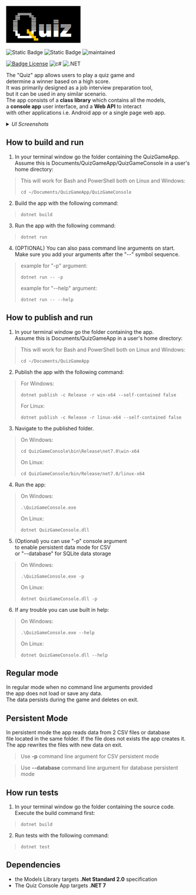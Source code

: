 <img src="favicon.png" alt="welcome.png" height="100px"/>

![Static Badge](https://img.shields.io/badge/dotnet-stanatd%202.0-blue) ![Static Badge](https://img.shields.io/badge/platform-Linux%20%2F%20Windows%20%2F%20MacOS-green) <img src="https://img.shields.io/badge/Maintained%3F-yes-green.svg" alt="maintained" height="20px">

[![Badge License]][License] <img src="https://img.shields.io/badge/C%23-239120?style=for-the-badge&logo=c-sharp&logoColor=white" alt="c#" height="28px"> <img src="https://img.shields.io/badge/.NET-5C2D91?style=for-the-badge&logo=.net&logoColor=white" alt=".NET" height="28px"> 


<!----------------------------------{ Licenses }------------------------------->

[License]: https://en.wikipedia.org/wiki/MIT_License


<!----------------------------------{ Badges }--------------------------------->

[Badge License]: https://img.shields.io/badge/License-MIT-yellow.svg?style=for-the-badge


The "Quiz" app allows users to play a quiz game and\
determine a winner based on a high score.\
It was primarily designed as a job interview preparation tool,\
but it can be used in any similar scenario.\
The app consists of a **class library** which contains all the models,\
a **console app** user interface, and a **Web API** to interact\
with other applications i.e. Android app or a single page web app.

<details>
  <summary><i>UI Screenshots</i></summary>

<img src="welcome.png" alt="welcome.png" height="300">
<img src="mainmenu.png" alt="mainmenu.png" height="300">

</details>

## How to build and run

1. In your terminal window go the folder containing the QuizGameApp.\
Assume this is Documents/QuizGameApp/QuizGameConsole in a user's home directory:
>This will work for Bash and PowerShell both on Linux and Windows:
>```
>cd ~/Documents/QuizGameApp/QuizGameConsole
>```

2. Build the app with the following command:
>```
>dotnet build
>```
3. Run the app with the following command:
>```
>dotnet run
>```
4. (OPTIONAL) You can also pass command line arguments on start.\
Make sure you add your arguments after the "--" symbol sequence.
>example for "-p" argument:
>```
>dotnet run -- -p
>```
> example for "--help" argument:
>```
>dotnet run -- --help
>```

## How to publish and run

1. In your terminal window go the folder containing the app.\
Assume this is Documents/QuizGameApp in a user's home directory:
>This will work for Bash and PowerShell both on Linux and Windows:
>```
>cd ~/Documents/QuizGameApp
>```

2. Publish the app with the following command:
> For Windows:
>```
>dotnet publish -c Release -r win-x64 --self-contained false
>```
> For Linux:
>```
>dotnet publish -c Release -r linux-x64 --self-contained false
>```

3. Navigate to the published folder.
>
> On Windows:
>```
>cd QuizGameConsole\bin\Release\net7.0\win-x64
>```
>On Linux:
>```
>cd QuizGameConsole/bin/Release/net7.0/linux-x64
>```

4. Run the app:
>
> On Windows:
>```
> .\QuizGameConsole.exe
>```
>On Linux:
>```
>dotnet QuizGameConsole.dll
>```

5. (Optional) you can use "-p" console argument\
to enable persistent data mode for CSV\
or "--database" for SQLite data storage
>
> On Windows:
>```
> .\QuizGameConsole.exe -p
>```
>On Linux:
>```
>dotnet QuizGameConsole.dll -p
>```

6. If any trouble you can use built in help:
>
> On Windows:
>```
> .\QuizGameConsole.exe --help
>```
>On Linux:
>```
>dotnet QuizGameConsole.dll --help
>```

## Regular mode

In regular mode when no command line arguments provided\
the app does not load or save any data.\
The data persists during the game and deletes on exit.

## Persistent Mode

In persistent mode the app reads data from 2 CSV files or database\
file located in the same folder. If the file does not exists the app creates it.\
The app rewrites the files with new data on exit.

> Use **-p** command line argument for CSV persistent mode

> Use **--database** command line argument for database persistent mode

## How run tests
1. In your terminal window go the folder containing the source code.\
Execute the build command first:
>```
>dotnet build
>```
2. Run tests with the following command:
>```
>dotnet test
>```

## Dependencies

- the Models Library targets **.Net Standard 2.0** specification
- The Quiz Console App targets **.NET 7**
